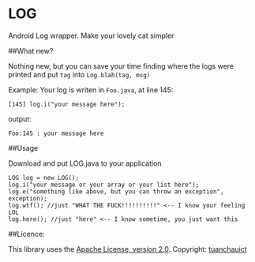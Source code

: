 LOG
===

Android Log wrapper. Make your lovely cat simpler

##What new?

Nothing new, but you can save your time finding where the logs were printed and put `tag` into `Log.blah(tag, msg)`

Example:
Your log is writen in `Foo.java`, at line 145:
    
    [145] log.i("your message here");

output: 

    Foo:145 : your message here



##Usage

Download and put LOG.java to your application

    LOG log = new LOG();
    log.i("your message or your array or your list here");
    log.e("something like above, but you can throw an exception", exception);
    log.wtf(); //just "WHAT THE FUCK!!!!!!!!!!" <-- I know your feeling LOL
    log.here(); //just "here" <-- I know sometime, you just want this 
  
##Licence:

This library uses the [Apache License, version 2.0](http://www.apache.org/licenses/LICENSE-2.0.html). Copyright: [tuanchauict](https://github.com/tuanchauict)

  
